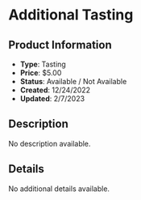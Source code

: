 # Additional Tasting

## Product Information
- **Type**: Tasting
- **Price**: $5.00
- **Status**: Available / Not Available
- **Created**: 12/24/2022
- **Updated**: 2/7/2023

## Description
No description available.



## Details
No additional details available.
